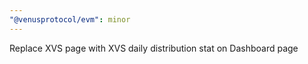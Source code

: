 ```yaml
---
"@venusprotocol/evm": minor
---
```


Replace XVS page with XVS daily distribution stat on Dashboard page
